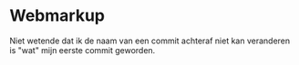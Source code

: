 # Webmarkup

Niet wetende dat ik de naam van een commit achteraf niet kan veranderen is "wat" mijn eerste commit geworden.
